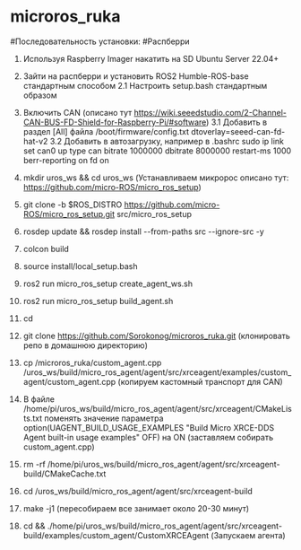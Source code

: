 # microros_ruka
#Последовательность установки:
#Распберри
1. Используя Raspberry Imager накатить на SD Ubuntu Server 22.04+
2. Зайти на распберри и установить ROS2 Humble-ROS-base стандартным способом
    2.1 Настроить setup.bash стандартным образом
3. Включить CAN (описано тут https://wiki.seeedstudio.com/2-Channel-CAN-BUS-FD-Shield-for-Raspberry-Pi/#software)
    3.1 Добавить в раздел [All] файла /boot/firmware/config.txt
        dtoverlay=seeed-can-fd-hat-v2
    3.2 Добавить в автозагрузку, например в .bashrc
        sudo ip link set can0 up type can bitrate 1000000 dbitrate 8000000 restart-ms 1000 berr-reporting on fd on

4. mkdir uros_ws && cd uros_ws (Устанавливаем микророс описано тут: https://github.com/micro-ROS/micro_ros_setup)
5. git clone -b $ROS_DISTRO https://github.com/micro-ROS/micro_ros_setup.git src/micro_ros_setup
6. rosdep update && rosdep install --from-paths src --ignore-src -y
7. colcon build
8. source install/local_setup.bash
9. ros2 run micro_ros_setup create_agent_ws.sh
10. ros2 run micro_ros_setup build_agent.sh
11. cd
12. git clone https://github.com/Sorokonog/microros_ruka.git (клонировать репо в домашнюю директорию)
13. cp /microros_ruka/custom_agent.cpp /uros_ws/build/micro_ros_agent/agent/src/xrceagent/examples/custom_agent/custom_agent.cpp (копируем кастомный транспорт для CAN)
14. В файле /home/pi/uros_ws/build/micro_ros_agent/agent/src/xrceagent/CMakeLists.txt поменять значение параметра option(UAGENT_BUILD_USAGE_EXAMPLES "Build Micro XRCE-DDS Agent built-in usage examples" OFF) на ON (заставляем собирать custom_agent.cpp)
15. rm -rf /home/pi/uros_ws/build/micro_ros_agent/agent/src/xrceagent-build/CMakeCache.txt
16. cd /uros_ws/build/micro_ros_agent/agent/src/xrceagent-build
17. make -j1 (пересобираем все занимает около 20-30 минут)
18. cd && ./home/pi/uros_ws/build/micro_ros_agent/agent/src/xrceagent-build/examples/custom_agent/CustomXRCEAgent (Запускаем агента)
